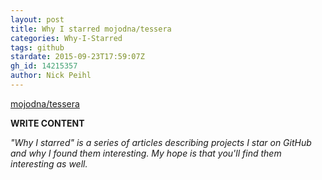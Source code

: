 ```yaml
---
layout: post
title: Why I starred mojodna/tessera
categories: Why-I-Starred
tags: github
stardate: 2015-09-23T17:59:07Z
gh_id: 14215357
author: Nick Peihl
---
```


[mojodna/tessera](https://github.com/mojodna/tessera)

**WRITE CONTENT**

*"Why I starred" is a series of articles describing projects I star on GitHub and why I found them interesting. My hope is that you'll find them interesting as well.*

